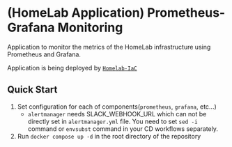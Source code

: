 # (HomeLab Application) Prometheus-Grafana Monitoring

Application to monitor the metrics of the HomeLab infrastructure using Prometheus and Grafana.

Application is being deployed by [`Homelab-IaC`](https://github.com/yureutaejin/homelab-iac)

## Quick Start

1. Set configuration for each of components(`prometheus`, `grafana`, etc...)
   - `alertmanager` needs SLACK_WEBHOOK_URL which can not be directly set in `alertmanager.yml` file. You need to set `sed -i` command or `envsubst` command in your CD workflows separately.
2. Run `docker compose up -d` in the root directory of the repository
